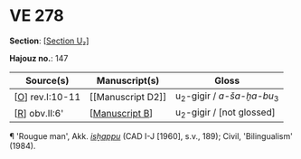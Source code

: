 # VE 278

**Section**: [[Section U₂]]

**Hajouz no.**: 147

| Source(s)         | Manuscript(s)     | Gloss                                          |
| ----------------- | ----------------- | ---------------------------------------------- |
| [[O]] rev.I:10-11 | [[Manuscript D2]] | u<sub>2</sub>-gigir / *a-ša-ḫa-bu*<sub>3</sub> |
| [[R]] obv.II:6'   | [[Manuscript B]]  | u<sub>2</sub>-gigir / [not glossed]            |

¶ 'Rougue man', Akk. *[isḫappu](https://www.ebl.lmu.de/dictionary/ishappu%20I)* (CAD I-J [1960], s.v., 189); Civil, 'Bilingualism' (1984).

[//begin]: # "Autogenerated link references for markdown compatibility"
[Section U₂]: <Section U%E2%82%82> "Section U₂"
[O]: O "MEE 4, 24 = TM.75.G.1774"
[R]: R "MEE 4, 27 = TM.75.G.5305"
[Manuscript B]: <Manuscript B> "Manuscript B"
[//end]: # "Autogenerated link references"
